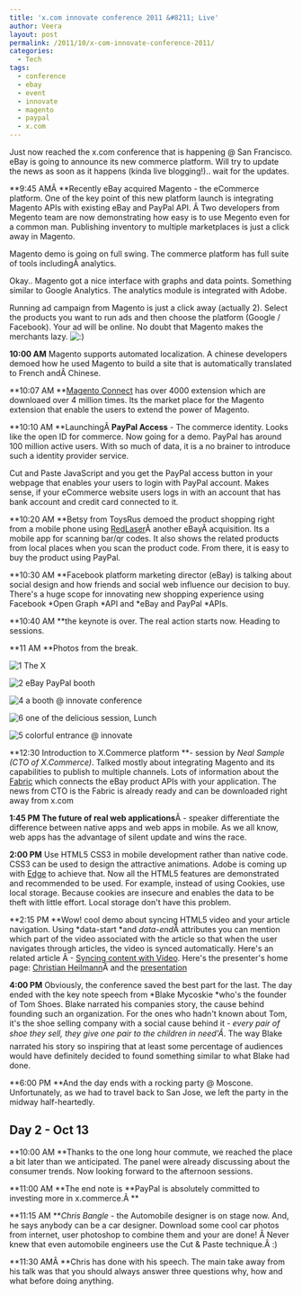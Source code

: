 ```yaml
---
title: 'x.com innovate conference 2011 &#8211; Live'
author: Veera
layout: post
permalink: /2011/10/x-com-innovate-conference-2011/
categories:
  - Tech
tags:
  - conference
  - ebay
  - event
  - innovate
  - magento
  - paypal
  - x.com
---
```


Just now reached the x.com conference that is happening @ San Francisco. eBay is going to announce its new commerce platform. Will try to update the news as soon as it happens (kinda live blogging!).. wait for the updates.

**9:45 AMÂ **Recently eBay acquired Magento - the eCommerce platform. One of the key point of this new platform launch is integrating Magento APIs with existing eBay and PayPal API. Â Two developers from Megento team are now demonstrating how easy is to use Megento even for a common man. Publishing inventory to multiple marketplaces is just a click away in Magento.

Magento demo is going on full swing. The commerce platform has full suite of tools includingÂ analytics.

Okay.. Magento got a nice interface with graphs and data points. Something similar to Google Analytics. The analytics module is integrated with Adobe.

Running ad campaign from Magento is just a click away (actually 2). Select the products you want to run ads and then choose the platform (Google / Facebook). Your ad will be online. No doubt that Magento makes the merchants lazy. ![:)][1] 

 [1]: http://veerasundar.com/blog/wp-includes/images/smilies/icon_smile.gif

**10:00 AM** Magento supports automated localization. A chinese developers demoed how he used Magento to build a site that is automatically translated to French andÂ Chinese.

**10:07 AM **[Magento Connect][2] has over 4000 extension which are downloaed over 4 million times. Its the market place for the Magento extension that enable the users to extend the power of Magento.

 [2]: http://www.magentocommerce.com/magento-connect "Magento Connect"

**10:10 AM **LaunchingÂ **PayPal Access** - The commerce identity. Looks like the open ID for commerce. Now going for a demo. PayPal has around 100 million active users. With so much of data, it is a no brainer to introduce such a identity provider service.

Cut and Paste JavaScript and you get the PayPal access button in your webpage that enables your users to login with PayPal account. Makes sense, if your eCommerce website users logs in with an account that has bank account and credit card connected to it.

**10:20 AM **Betsy from ToysRus demoed the product shopping right from a mobile phone using [RedLaser][3]Â another eBayÂ acquisition. Its a mobile app for scanning bar/qr codes. It also shows the related products from local places when you scan the product code. From there, it is easy to buy the product using PayPal.

 [3]: http://redlaser.com/

**10:30 AM **Facebook platform marketing director (eBay) is talking about social design and how friends and social web influence our decision to buy. There's a huge scope for innovating new shopping experience using Facebook *Open Graph *API and *eBay and PayPal *APIs.

**10:40 AM **the keynote is over. The real action starts now. Heading to sessions.

**11 AM **Photos from the break.

![][4]
The X

![][5]
eBay PayPal booth

![][6]
a booth @ innovate conference

![][7]
one of the delicious session, Lunch

![][8]
colorful entrance @ innovate

**12:30 Introduction to X.Commerce platform **- session by *Neal Sample (CTO of X.Commerce)*. Talked mostly about integrating Magento and its capabilities to publish to multiple channels. Lots of information about the [Fabric][9] which connects the eBay product APIs with your application. The news from CTO is the Fabric is already ready and can be downloaded right away from x.com

 [4]: http://veerasundar.com/img/2011/10/1.jpg "1"
 [5]: http://veerasundar.com/img/2011/10/2.jpg "2"
 [6]: http://veerasundar.com/img/2011/10/4.jpg "4"
 [7]: http://veerasundar.com/img/2011/10/6.jpg "6"
 [8]: http://veerasundar.com/img/2011/10/5.jpg "5"
 [9]: https://www.x.com/developers/x.commerce/products/x.commerce-developer-package-overview "X.Com Fabric"

**1:45 PM The future of real web applications**Â - speaker differentiate the difference between native apps and web apps in mobile. As we all know, web apps has the advantage of silent update and wins the race.

**2:00 PM** Use HTML5 CSS3 in mobile development rather than native code. CSS3 can be used to design the attractive animations. Adobe is coming up with [Edge][10] to achieve that. Now all the HTML5 features are demonstrated and recommended to be used. For example, instead of using Cookies, use local storage. Because cookies are insecure and enables the data to be theft with little effort. Local storage don't have this problem.

 [10]: http://labs.adobe.com/technologies/edge/

**2:15 PM **Wow! cool demo about syncing HTML5 video and your article navigation. Using *data-start *and *data-end*Â attributes you can mention which part of the video associated with the article so that when the user navigates through articles, the video is synced automatically. Here's an related article Â - [Syncing content with Video][11]. Here's the presenter's home page: [Christian Heilmann][12]Â and the [presentation][13]

 [11]: http://coding.smashingmagazine.com/2011/03/11/syncing-content-with-html5-video/
 [12]: http://www.wait-till-i.com/
 [13]: http://icant.co.uk/talks/xinnovate/

**4:00 PM** Obviously, the conference saved the best part for the last. The day ended with the key note speech from *Blake Mycoskie *who's the founder of Tom Shoes. Blake narrated his companies story, the cause behind founding such an organization. For the ones who hadn't known about Tom, it's the shoe selling company with a social cause behind it - *every pair of shoe they sell, they give one pair to the children in need'Â*. The way Blake narrated his story so inspiring that at least some percentage of audiences would have definitely decided to found something similar to what Blake had done.

**6:00 PM **And the day ends with a rocking party @ Moscone. Unfortunately, as we had to travel back to San Jose, we left the party in the midway half-heartedly.

## Day 2 - Oct 13

**10:00 AM **Thanks to the one long hour commute, we reached the place a bit later than we anticipated. The panel were already discussing about the consumer trends. Now looking forward to the afternoon sessions.

**11:00 AM **The end note is **PayPal is absolutely committed to investing more in x.commerce.Â **

**11:15 AM ***Chris Bangle* - the Automobile designer is on stage now. And, he says anybody can be a car designer. Download some cool car photos from internet, user photoshop to combine them and your are done! Â Never knew that even automobile engineers use the Cut & Paste technique.Â :)

**11:30 AMÂ **Chris has done with his speech. The main take away from his talk was that you should always answer three questions why, how and what before doing anything.